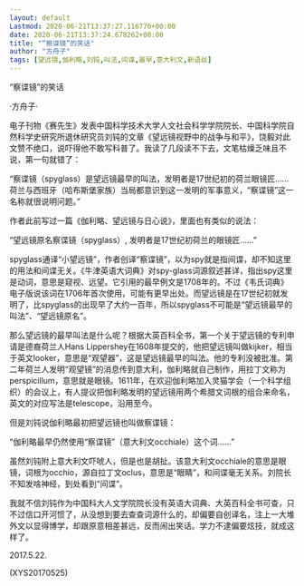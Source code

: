```yaml
---
layout: default
Lastmod: 2020-06-21T13:37:27.116770+00:00
date: 2020-06-21T13:37:24.678262+00:00
title: "“察谍镜”的笑话"
author: "方舟子"
tags: [望远镜,伽利略,刘钝,叫法,间谍,最早,意大利文,新语丝]
---
```


“察谍镜”的笑话

·方舟子·

电子刊物《赛先生》发表中国科学技术大学人文社会科学学院院长、中国科学院自然科学史研究所退休研究员刘钝的文章《望远镜视野中的战争与和平》，饶毅对此文赞不绝口，说吓得他不敢写科普了。我读了几段读不下去，文笔枯燥乏味且不说，第一句就错了：

“察谍镜（spyglass）是望远镜最早的叫法，发明者是17世纪初的荷兰眼镜匠……荷兰与西班牙（哈布斯堡家族）当局都意识到这一发明的军事意义，“察谍镜”这一名称就很说明问题。”

作者此前写过一篇《伽利略、望远镜与日心说》，里面也有类似的说法：

“望远镜原名察谍镜（spyglass）, 发明者是17世纪初荷兰的眼镜匠……”

spyglass通译“小望远镜”，作者创译“察谍镜”，以为spy就是指间谍，却不知这里的用法和间谍无关。《牛津英语大词典》对spy-glass词源叙述甚详，指出spy这里是动词，意思是窥视、远望。它引用的最早例文是1708年的。不过《韦氏词典》电子版说该词在1706年首次使用，可能有更早出处。而望远镜是在17世纪初就发明了，比spyglass的出现早了大约一百年，所以spyglass不可能是“望远镜最早的叫法”、“望远镜原名”。

那么望远镜的最早叫法是什么呢？根据大英百科全书，第一个关于望远镜的专利申请是德裔荷兰人Hans Lippershey在1608年提交的，他把望远镜叫做kijker，相当于英文looker，意思是“观望器”，这是望远镜最早的叫法。他的专利没被批准。第二年荷兰人发明“观望镜”的消息传到意大利，伽利略就自己制作，用拉丁文称为perspicillum，意思就是眼镜。1611年，在欢迎伽利略加入灵猫学会（一个科学组织）的会议上，有人提议把伽利略发明的望远镜用两个希腊文词根的组合来命名，英文的对应写法是telescope，沿用至今。

但是刘钝说伽利略最初把望远镜也叫做察谍镜：

“伽利略最早仍然使用“察谍镜”（意大利文occhiale）这个词……”

虽然刘钝附上意大利文吓唬人，但是也是胡扯。该意大利文occhiale的意思是眼镜，词根为occhio，源自拉丁文oclus，意思是“眼睛”，和间谍毫无关系。刘院长不知发啥神经，到处看到“间谍”。

我就不信刘钝作为中国科大人文学院院长没有英语大词典、大英百科全书可查，只不过信口开河惯了，从没想到要去查查词源什么的，却偏要自创译名，注上一大堆外文以显得博学，却跟原意相差甚远，反而闹出笑话。学力不逮偏要炫技，就成这样了。

2017.5.22.

(XYS20170525)

